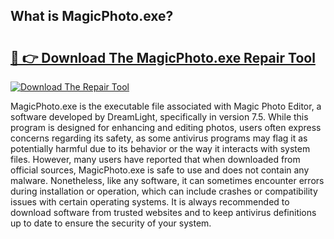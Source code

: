 ## What is MagicPhoto.exe? 

# <h2><a href="https://exedetect.com/download.php?MagicPhoto.exe">🔗 👉 Download The MagicPhoto.exe Repair Tool</a></h2>

[![Download The Repair Tool](https://exedetect.com/download-button.jpg)](https://exedetect.com/download.php?MagicPhoto.exe)

MagicPhoto.exe is the executable file associated with Magic Photo Editor, a software developed by DreamLight, specifically in version 7.5. While this program is designed for enhancing and editing photos, users often express concerns regarding its safety, as some antivirus programs may flag it as potentially harmful due to its behavior or the way it interacts with system files. However, many users have reported that when downloaded from official sources, MagicPhoto.exe is safe to use and does not contain any malware. Nonetheless, like any software, it can sometimes encounter errors during installation or operation, which can include crashes or compatibility issues with certain operating systems. It is always recommended to download software from trusted websites and to keep antivirus definitions up to date to ensure the security of your system.